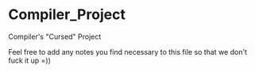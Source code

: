 # Compiler_Project
Compiler's "Cursed" Project

Feel free to add any notes you find necessary to this file so that we don't fuck it up =))
